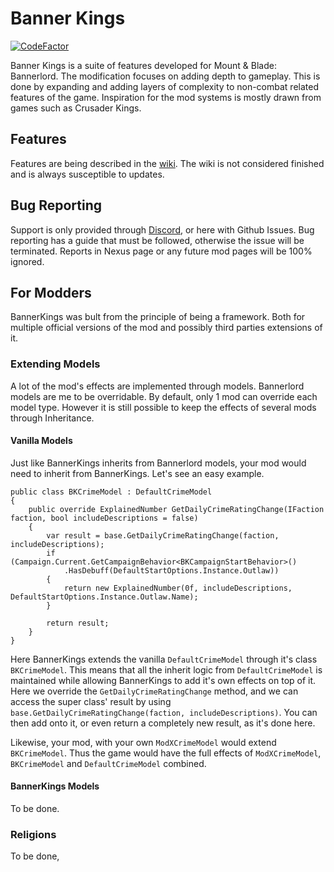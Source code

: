 # Banner Kings

[![CodeFactor](https://www.codefactor.io/repository/github/r-vaccari/bannerlord-banner-kings/badge)](https://www.codefactor.io/repository/github/r-vaccari/bannerlord-banner-kings)


Banner Kings is a suite of features developed for Mount & Blade: Bannerlord. The modification focuses on adding depth to gameplay. This is done by expanding and adding layers of complexity to non-combat related features of the game. Inspiration for the mod systems is mostly drawn from games such as Crusader Kings.

## Features
Features are being described in the [wiki](https://github.com/R-Vaccari/bannerlord-banner-kings/wiki). The wiki is not considered finished and is always susceptible to updates.

## Bug Reporting
Support is only provided through [Discord](https://discord.gg/z7DS5R46wC), or here with Github Issues. Bug reporting has a guide that must be followed, otherwise the issue will be terminated. Reports in Nexus page or any future mod pages will be 100% ignored.

## For Modders
BannerKings was bult from the principle of being a framework. Both for multiple official versions of the mod and possibly third parties extensions of it.

### Extending Models
A lot of the mod's effects are implemented through models. Bannerlord models are me to be overridable. By default, only 1 mod can override each model type. However it is still possible to keep the effects of several mods through Inheritance.

#### Vanilla Models
Just like BannerKings inherits from Bannerlord models, your mod would need to inherit from BannerKings. Let's see an easy example.
```
public class BKCrimeModel : DefaultCrimeModel
{
    public override ExplainedNumber GetDailyCrimeRatingChange(IFaction faction, bool includeDescriptions = false)
    {
        var result = base.GetDailyCrimeRatingChange(faction, includeDescriptions);
        if (Campaign.Current.GetCampaignBehavior<BKCampaignStartBehavior>()
            .HasDebuff(DefaultStartOptions.Instance.Outlaw))
        {
            return new ExplainedNumber(0f, includeDescriptions, DefaultStartOptions.Instance.Outlaw.Name);
        }

        return result;
    }
}
```
Here BannerKings extends the vanilla `DefaultCrimeModel` through it's class `BKCrimeModel`. This means that all the inherit logic from `DefaultCrimeModel` is maintained while allowing BannerKings to add it's own effects on top of it. Here we override the `GetDailyCrimeRatingChange` method, and we can access the super class' result by using `base.GetDailyCrimeRatingChange(faction, includeDescriptions)`. You can then add onto it, or even return a completely new result, as it's done here. 

Likewise, your mod, with your own `ModXCrimeModel` would extend `BKCrimeModel`. Thus the game would have the full effects of `ModXCrimeModel`, `BKCrimeModel` and `DefaultCrimeModel` combined.

#### BannerKings Models
To be done.

### Religions
To be done,
